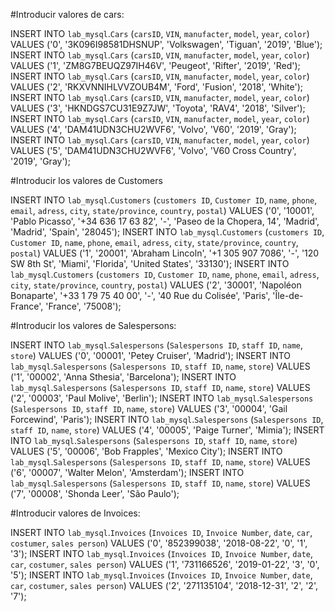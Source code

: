 

#Introducir valores de cars:

INSERT INTO `lab_mysql`.`Cars` (`carsID`, `VIN`, `manufacter`, `model`, `year`, `color`) VALUES ('0', '3K096I98581DHSNUP', 'Volkswagen', 'Tiguan', '2019', 'Blue');
INSERT INTO `lab_mysql`.`Cars` (`carsID`, `VIN`, `manufacter`, `model`, `year`, `color`) VALUES ('1', 'ZM8G7BEUQZ97IH46V', 'Peugeot', 'Rifter', '2019', 'Red');
INSERT INTO `lab_mysql`.`Cars` (`carsID`, `VIN`, `manufacter`, `model`, `year`, `color`) VALUES ('2', 'RKXVNNIHLVVZOUB4M', 'Ford', 'Fusion', '2018', 'White');
INSERT INTO `lab_mysql`.`Cars` (`carsID`, `VIN`, `manufacter`, `model`, `year`, `color`) VALUES ('3', 'HKNDGS7CU31E9Z7JW', 'Toyota', 'RAV4', '2018', 'Silver');
INSERT INTO `lab_mysql`.`Cars` (`carsID`, `VIN`, `manufacter`, `model`, `year`, `color`) VALUES ('4', 'DAM41UDN3CHU2WVF6', 'Volvo', 'V60', '2019', 'Gray');
INSERT INTO `lab_mysql`.`Cars` (`carsID`, `VIN`, `manufacter`, `model`, `year`, `color`) VALUES ('5', 'DAM41UDN3CHU2WVF6', 'Volvo', 'V60 Cross Country', '2019', 'Gray');



#Introducir los valores de Customers


INSERT INTO `lab_mysql`.`Customers` (`customers ID`, `Customer ID`, `name`, `phone`, `email`, `adress`, `city`, `state/province`, `country`, `postal`) VALUES ('0', '10001', 'Pablo Picasso', '+34 636 17 63 82', '-', 'Paseo de la Chopera, 14', 'Madrid', 'Madrid', 'Spain', '28045');
INSERT INTO `lab_mysql`.`Customers` (`customers ID`, `Customer ID`, `name`, `phone`, `email`, `adress`, `city`, `state/province`, `country`, `postal`) VALUES ('1', '20001', 'Abraham Lincoln', '+1 305 907 7086', '-', '120 SW 8th St', 'Miami', 'Florida', 'United States', '33130');
INSERT INTO `lab_mysql`.`Customers` (`customers ID`, `Customer ID`, `name`, `phone`, `email`, `adress`, `city`, `state/province`, `country`, `postal`) VALUES ('2', '30001', 'Napoléon Bonaparte', '+33 1 79 75 40 00', '-', '40 Rue du Colisée', 'Paris', 'Île-de-France', 'France', '75008');


#Introducir los valores de Salespersons:

INSERT INTO `lab_mysql`.`Salespersons` (`Salespersons ID`, `staff ID`, `name`, `store`) VALUES ('0', '00001', 'Petey Cruiser', 'Madrid');
INSERT INTO `lab_mysql`.`Salespersons` (`Salespersons ID`, `staff ID`, `name`, `store`) VALUES ('1', '00002', 'Anna Sthesia', 'Barcelona');
INSERT INTO `lab_mysql`.`Salespersons` (`Salespersons ID`, `staff ID`, `name`, `store`) VALUES ('2', '00003', 'Paul Molive', 'Berlin');
INSERT INTO `lab_mysql`.`Salespersons` (`Salespersons ID`, `staff ID`, `name`, `store`) VALUES ('3', '00004', 'Gail Forcewind', 'Paris');
INSERT INTO `lab_mysql`.`Salespersons` (`Salespersons ID`, `staff ID`, `name`, `store`) VALUES ('4', '00005', 'Paige Turner', 'Mimia');
INSERT INTO `lab_mysql`.`Salespersons` (`Salespersons ID`, `staff ID`, `name`, `store`) VALUES ('5', '00006', 'Bob Frapples', 'Mexico City');
INSERT INTO `lab_mysql`.`Salespersons` (`Salespersons ID`, `staff ID`, `name`, `store`) VALUES ('6', '00007', 'Walter Melon', 'Amsterdam');
INSERT INTO `lab_mysql`.`Salespersons` (`Salespersons ID`, `staff ID`, `name`, `store`) VALUES ('7', '00008', 'Shonda Leer', 'São Paulo');


#Introducir valores de Invoices:

INSERT INTO `lab_mysql`.`Invoices` (`Invoices ID`, `Invoice Number`, `date`, `car`, `costumer`, `sales person`) VALUES ('0', '852399038', '2018-08-22', '0', '1', '3');
INSERT INTO `lab_mysql`.`Invoices` (`Invoices ID`, `Invoice Number`, `date`, `car`, `costumer`, `sales person`) VALUES ('1', '731166526', '2019-01-22', '3', '0', '5');
INSERT INTO `lab_mysql`.`Invoices` (`Invoices ID`, `Invoice Number`, `date`, `car`, `costumer`, `sales person`) VALUES ('2', '271135104', '2018-12-31', '2', '2', '7');









